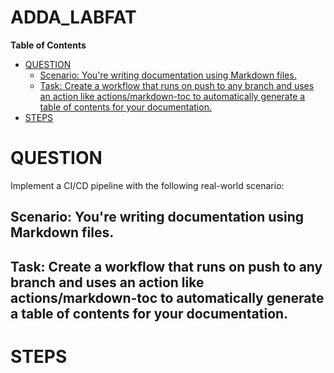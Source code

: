 # ADDA_LABFAT

<!-- START doctoc generated TOC please keep comment here to allow auto update -->
<!-- DON'T EDIT THIS SECTION, INSTEAD RE-RUN doctoc TO UPDATE -->
**Table of Contents**

- [QUESTION](#question)
  - [Scenario: You're writing documentation using Markdown files.](#scenario-youre-writing-documentation-using-markdown-files)
  - [Task: Create a workflow that runs on push to any branch and uses an action like actions/markdown-toc to automatically generate a table of contents for your documentation.](#task-create-a-workflow-that-runs-on-push-to-any-branch-and-uses-an-action-like-actionsmarkdown-toc-to-automatically-generate-a-table-of-contents-for-your-documentation)
- [STEPS](#steps)

<!-- END doctoc generated TOC please keep comment here to allow auto update -->

# QUESTION

Implement a CI/CD pipeline with the following real-world scenario:

## Scenario: You're writing documentation using Markdown files.

## Task: Create a workflow that runs on push to any branch and uses an action like actions/markdown-toc to automatically generate a table of contents for your documentation.

# STEPS
